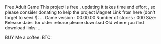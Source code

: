 Free Adult Game
This project is free , updating it takes time and effort , so please consider donating to help the project
Magnet Link from here (don't forget to seed !):
...
Game version : 00.00.00 
Number of stories : 000
Size: 
Release date : 
for older release please download Old where you find download links: ...

BUY Me a coffee:
BTC:
